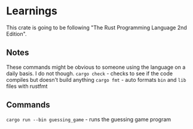 # Learnings

This crate is going to be following "The Rust Programming Language 2nd Edition".

## Notes

These commands might be obvious to someone using the language on a daily basis. I do not though.
`cargo check` - checks to see if the code compiles but doesn't build anything
`cargo fmt` - auto formats `bin` and `lib` files with rustfmt

## Commands
`cargo run --bin guessing_game` - runs the guessing game program